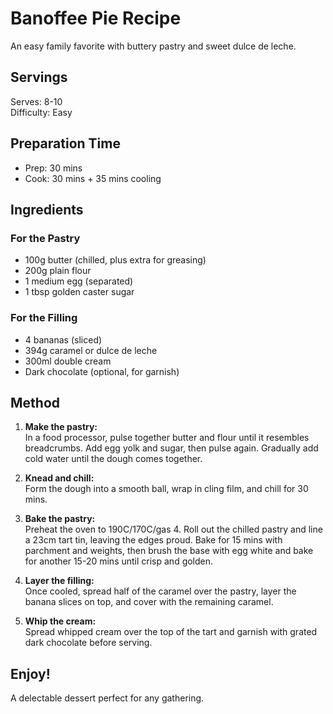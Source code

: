 # Banoffee Pie Recipe

An easy family favorite with buttery pastry and sweet dulce de leche.

## Servings
Serves: 8-10  
Difficulty: Easy  

## Preparation Time
- Prep: 30 mins  
- Cook: 30 mins + 35 mins cooling

## Ingredients
### For the Pastry
- 100g butter (chilled, plus extra for greasing)  
- 200g plain flour  
- 1 medium egg (separated)  
- 1 tbsp golden caster sugar  

### For the Filling
- 4 bananas (sliced)  
- 394g caramel or dulce de leche  
- 300ml double cream  
- Dark chocolate (optional, for garnish)

## Method
1. **Make the pastry:**  
   In a food processor, pulse together butter and flour until it resembles breadcrumbs. Add egg yolk and sugar, then pulse again. Gradually add cold water until the dough comes together.

2. **Knead and chill:**  
   Form the dough into a smooth ball, wrap in cling film, and chill for 30 mins.

3. **Bake the pastry:**  
   Preheat the oven to 190C/170C/gas 4. Roll out the chilled pastry and line a 23cm tart tin, leaving the edges proud. Bake for 15 mins with parchment and weights, then brush the base with egg white and bake for another 15-20 mins until crisp and golden.

4. **Layer the filling:**  
   Once cooled, spread half of the caramel over the pastry, layer the banana slices on top, and cover with the remaining caramel.

5. **Whip the cream:**  
   Spread whipped cream over the top of the tart and garnish with grated dark chocolate before serving.

## Enjoy!
A delectable dessert perfect for any gathering.